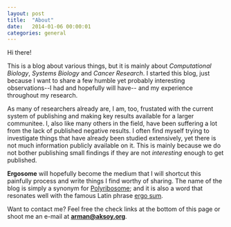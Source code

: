 ```yaml
---
layout: post
title:  "About"
date:   2014-01-06 00:00:01
categories: general 
---
```


Hi there!

This is a blog about various things, but it is mainly about *Computational Biology*, *Systems Biology* and *Cancer Research*.
I started this blog, just because I want to share a few humble yet probably interesting observations--I had and hopefully will have--
and my experience throughout my research.

As many of researchers already are, I am, too, frustated with the current system of publishing and making key results available for a larger communitee.
I, also like many others in the field, have been suffering a lot from the lack of published negative results.
I often find myself trying to investigate things that have already been studied extensively, yet there is not much information publicly available on it.
This is mainly because we do not bother publishing small findings if they are not *interesting* enough to get published.

**Ergosome** will hopefully become the medium that I will shortcut this painfully process and write things I find worthy of sharing.
The name of the blog is simply a synonym for [Polyribosome][wikipoly];
and it is also a word that resonates well with the famous Latin phrase [ergo sum][wikicogito].

Want to contact me? Feel free the check links at the bottom of this page or shoot me an e-mail at **arman@aksoy.org**.

[wikipoly]: https://en.wikipedia.org/wiki/Polysome
[wikicogito]: http://en.wikipedia.org/wiki/Cogito_ergo_sum
